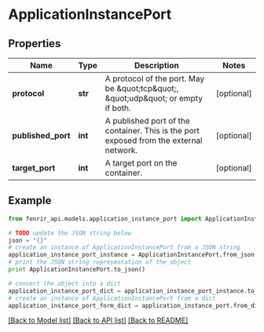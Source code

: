 # ApplicationInstancePort


## Properties

Name | Type | Description | Notes
------------ | ------------- | ------------- | -------------
**protocol** | **str** | A protocol of the port. May be \&quot;tcp\&quot;, \&quot;udp\&quot; or empty if both. | [optional] 
**published_port** | **int** | A published port of the container. This is the port exposed from the external network. | [optional] 
**target_port** | **int** | A target port on the container. | [optional] 

## Example

```python
from fenrir_api.models.application_instance_port import ApplicationInstancePort

# TODO update the JSON string below
json = "{}"
# create an instance of ApplicationInstancePort from a JSON string
application_instance_port_instance = ApplicationInstancePort.from_json(json)
# print the JSON string representation of the object
print ApplicationInstancePort.to_json()

# convert the object into a dict
application_instance_port_dict = application_instance_port_instance.to_dict()
# create an instance of ApplicationInstancePort from a dict
application_instance_port_form_dict = application_instance_port.from_dict(application_instance_port_dict)
```
[[Back to Model list]](../README.md#documentation-for-models) [[Back to API list]](../README.md#documentation-for-api-endpoints) [[Back to README]](../README.md)



